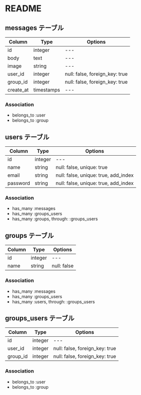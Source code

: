 # README

## messages テーブル

|Column|Type|Options|
|------|----|-------|
|id|integer|---|
|body|text|---|
|image|string|---|
|user_id|integer|null: false, foreign_key: true|
|group_id|integer|null: false, foreign_key: true|
|create_at|timestamps|---|

### Association
- belongs_to :user
- belongs_to :group

## users テーブル

|Column|Type|Options|
|------|----|-------|
|id|integer|---|
|name|string|null: false, unique: true|
|email|string|null: false, unique: true, add_index|
|password|string|null: false, unique: true, add_index|

### Association
- has_many :messages
- has_many :groups_users
- has_many :groups, through: :groups_users

## groups テーブル

|Column|Type|Options|
|------|----|-------|
|id|integer|---|
|name|string|null: false|

### Association
- has_many :messages
- has_many :groups_users
- has_many :users, through: :groups_users

## groups_users テーブル

|Column|Type|Options|
|------|----|-------|
|id|integer|---|
|user_id|integer|null: false, foreign_key: true|
|group_id|integer|null: false, foreign_key: true|

### Association
- belongs_to :user
- belongs_to :group
